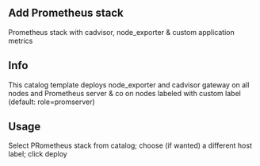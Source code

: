 ## Add Prometheus stack

Prometheus stack with cadvisor, node_exporter & custom application metrics

## Info

This catalog template deploys node_exporter and cadvisor gateway on all nodes and Prometheus server & co on nodes labeled with custom label (default: role=promserver)

## Usage

Select PRometheus stack from catalog; choose (if wanted) a different host label; click deploy
